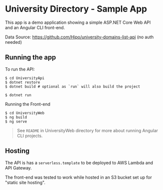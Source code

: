 # University Directory - Sample App

This app is a demo application showing a simple ASP.NET Core Web API and an Angular CLI front-end.

Data Source: https://github.com/Hipo/university-domains-list-api (no auth needed)

## Running the app

To run the API:

```
$ cd UniversityApi
$ dotnet restore
$ dotnet build # optional as `run` will also build the project

$ dotnet run
```

Running the Front-end

```
$ cd UniversityWeb
$ ng build
$ ng serve
```

> See `README` in UniversityWeb directory for more about running Angular CLI projects.

## Hosting

The API is has a `serverless.template` to be deployed to AWS Lambda and API Gateway.

The front-end was tested to work while hosted in an S3 bucket set up for "static site hosting".